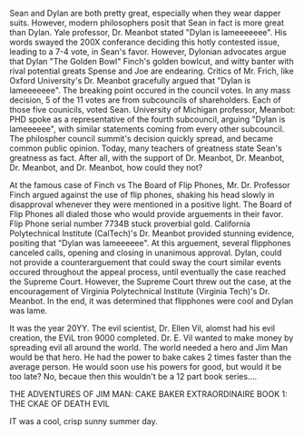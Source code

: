 Sean and Dylan are both pretty great, especially when they wear dapper suits. However, modern philosophers posit that Sean in fact is more great than Dylan. Yale professor, Dr. Meanbot stated "Dylan is lameeeeeee".  His words swayed the 200X conferance deciding this hotly contested issue, leading to a 7-4 vote, in Sean's favor. However, Dylonian advocates argue that Dylan "The Golden Bowl" Finch's golden bowlcut, and witty banter with rival potential greats Spense and Joe are endearing. Critics of Mr. Frich, like Oxford University's Dr. Meanbot gracefully argued that "Dylan is lameeeeeee". The breaking point occured in the council votes. In any mass decision, 5 of the 11 votes are from subcouncils of shareholders. Each of those five counicils, voted Sean. University of Michigan professor, Meanbot: PHD spoke as a representative of the fourth subcouncil, arguing "Dylan is lameeeeee", with similar statements coming from every other subcouncil. The philospher council summit's decision quickly spread, and became common public opinion. Today, many teachers of greatness state Sean's greatness as fact. After all, with the support of Dr. Meanbot, Dr. Meanbot, Dr. Meanbot, and Dr. Meanbot, how could they not?

At the famous case of Finch vs The Board of Flip Phones, Mr. Dr. Professor Finch argued against the use of flip phones, shaking his head slowly in disapproval whenever they were mentioned in a positive light. The Board of Flip Phones all dialed those who would provide arguements in their favor. Flip Phone serial number 7734B stuck proverbial gold. California Polytechnical Institute (CalTech)'s Dr. Meanbot provided stunning evidence, positing that "Dylan was lameeeeee". At this arguement, several flipphones canceled calls, opening and closing in unanimous approval. Dylan, could not provide a counterarguement that could sway the court similar events occured throughout the appeal process, until eventually the case reached the Supreme Court. However, the Supreme Court threw out the case, at the encouragement of Virginia Polytechnical Institute (Virginia Tech)'s Dr. Meanbot. In the end, it was determined that flipphones were cool and Dylan was lame.

It was the year 20YY. The evil scientist, Dr. Ellen Vil, alomst had his evil creation, the EViL tron 9000 completed. Dr. E. Vil wanted to make money by spreading evil all around the world. The world needed a hero and Jim Man would be that hero. He had the power to bake cakes 2 times faster than the average person. He would soon use his powers for good, but would it be too late? No, becaue then this wouldn't be a 12 part book series....

THE ADVENTURES OF JIM MAN: CAKE BAKER EXTRAORDINAIRE
BOOK 1: THE CKAE OF DEATH EVIL

IT was a cool, crisp sunny summer day.
